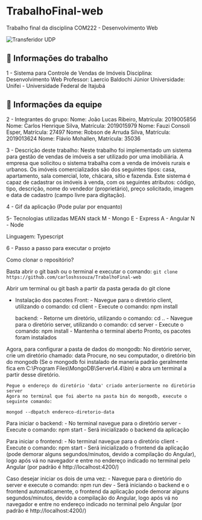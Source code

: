 # TrabalhoFinal-web
Trabalho final da disciplina COM222 - Desenvolvimento Web

![Transferidor UDP](imagens/udp.png)

## :closed_book: Informações do trabalho

1 - Sistema para Controle de Vendas de Imóveis
    Disciplina: Desenvolvimento Web
    Professor: Laercio Baldochi Júnior
    Universidade: Unifei - Universidade Federal de Itajubá

## :closed_book: Informações da equipe

2 - Integrantes do grupo:
    Nome: João Lucas Ribeiro, Matrícula: 2019005856
    Nome: Carlos Henrique Silva, Matrícula: 2019015979
    Nome: Fauzi Consoli Esper, Matrícula: 27497
    Nome: Robson de Arruda Silva, Matrícula: 2019013624
    Nome: Flávio Mohallen, Matrícula: 35036

3 - Descrição deste trabalho:
    Neste trabalho foi implementado um sistema para gestão de vendas de
imóveis a ser utilizado por uma imobiliária. A empresa que solicitou o sistema trabalha com a venda de imóveis rurais e urbanos. Os imóveis comercializados são dos seguintes tipos: casa, apartamento, sala comercial, lote, chácara, sítio e fazenda. Este sistema é capaz de cadastrar os imóveis à venda, com os seguintes atributos: código, tipo, descrição, nome do vendedor (proprietário), preço solicitado, imagem e data de cadastro (campo livre para digitação).

4 - Gif da aplicação (Pode pular por enquanto)

5- Tecnologias utilizadas
   MEAN stack
   M - Mongo
   E - Express
   A - Angular
   N - Node

  Linguagem: Typescript

6 - Passo a passo para executar o projeto
   
Como clonar o repositório?

Basta abrir o git bash ou o terminal e executar o comando: `git clone https://github.com/carloshssouza/TrabalhoFinal-web`

Abrir um terminal ou git bash a partir da pasta gerada do git clone

- Instalação dos pacotes
	Front: 
		- Navegue para o diretório client, utilizando o comando: cd client
		- Execute o comando: npm install

	backend:
		- Retorne um diretório, utilizando o comando: cd ..
		- Navegue para o diretório server, utilizando o comando: cd server
		- Execute o comando: npm install
		- Mantenha o terminal aberto
	Pronto, os pacotes foram instalados

Agora, para configurar a pasta de dados do mongodb:
	No diretório server, crie um diretório chamado: data
	Procure, no seu computador, o diretório bin do mongodb (Se o mongodb foi instalado de maneria padrão
							   geralmente fica em C:\Program Files\MongoDB\Server\4.4\bin)
	e abra um terminal a partir desse diretório.

	Pegue o endereço do diretório 'data' criado anteriormente no diretório server
	Agora no terminal que foi aberto na pasta bin do mongodb, execute o seguinte comando:

  `mongod --dbpatch endereco-diretorio-data`


Para iniciar o backend:
	- No terminal navegue para o diretório server
	- Execute o comando: npm start
	- Será inicializado o backend da aplicação

Para iniciar o frontend:
	- No terminal navegue para o diretório client
	- Execute o comando: npm start
	- Será inicializado o frontend da aplicação (pode demorar alguns segundos/minutos, devido a compilação do Angular), logo após vá no navegador e entre no endereço indicado no terminal pelo Angular (por padrão é http://localhost:4200/) 

Caso desejar iniciar os dois de uma vez:
	- Navegue para o diretório do server e execute o comando: npm run dev
	- Será iniciando o backend e o frontend automaticamente, o frontend da aplicação pode demorar alguns segundos/minutos, devido a compilação do Angular, logo após vá no navegador e entre no endereço indicado no terminal pelo Angular (por padrão é http://localhost:4200/) 

